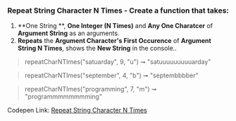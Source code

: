 ### Repeat String Character N Times - Create a function that takes: 

1. **One String **, **One Integer (N Times)** and **Any One Charatcer** of **Argument String** as an arguments. 
1. **Repeats** the **Argument Character's First Occurence** of **Argument String N Times**, shows the **New String** in the console..

> repeatCharNTImes("satuarday", 9, "u") ➞ "satuuuuuuuuuarday" 

> repeatCharNTImes("september", 4, "b") ➞ "septembbbber"

> repeatCharNTImes("programming", 7, "m") ➞ "programmmmmmmming"

Codepen Link: [Repeat String Character N Times](https://codepen.io/naveencoder/pen/JjPqdxy?editors=0012)